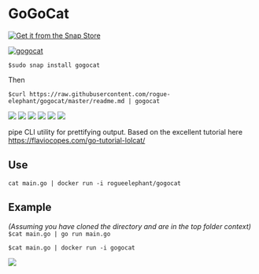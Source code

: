 # GoGoCat
[![Get it from the Snap Store](https://snapcraft.io/static/images/badges/en/snap-store-black.svg)](https://snapcraft.io/gogocat)

[![gogocat](https://snapcraft.io//gogocat/badge.svg)](https://snapcraft.io/gogocat)

```$sudo snap install gogocat```

Then

```$curl https://raw.githubusercontent.com/rogue-elephant/gogocat/master/readme.md | gogocat```

![](https://img.shields.io/github/languages/code-size/rogue-elephant/gogocat)
![](https://img.shields.io/github/release-date/rogue-elephant/gogocat)
![](https://img.shields.io/github/last-commit/rogue-elephant/gogocat)
![](https://img.shields.io/github/issues-raw/rogue-elephant/gogocat)
![](https://img.shields.io/github/issues-closed-raw/rogue-elephant/gogocat)
![](https://img.shields.io/badge/using-golang-008866?style=flat&logo=go)

pipe CLI utility for prettifying output.
Based on the excellent tutorial here https://flaviocopes.com/go-tutorial-lolcat/

## Use
```cat main.go | docker run -i rogueelephant/gogocat```


## Example
_(Assuming you have cloned the directory and are in the top folder context)_
```$cat main.go | go run main.go```

```$cat main.go | docker run -i gogocat```

![](readme.gif)